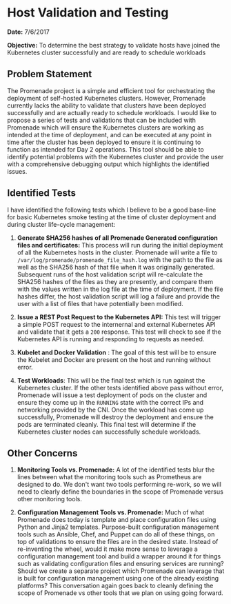 # Host Validation and Testing

__Date:__  7/6/2017

__Objective:__ To determine the best strategy to validate hosts have joined the Kubernetes cluster successfully and are ready to schedule workloads

## Problem Statement

The Promenade project is a simple and efficient tool for orchestrating the deployment of self-hosted Kubernetes clusters.  However, Promenade currently lacks the ability to validate that clusters have been deployed successfully and are actually ready to schedule workloads.   I would like to propose a series of tests and validations that can be included with Promenade which will ensure the Kubernetes clusters are working as intended at the time of deployment, and can be executed at any point in time  after the cluster has been deployed to ensure it is continuing to function as intended for Day 2 operations. This tool should be able to identify potential problems with the Kubernetes cluster and provide the user with a comprehensive debugging output which highlights the identified issues.

## Identified Tests

I have identified the following tests which I believe to be a good base-line for basic Kubernetes smoke testing at the time of cluster deployment and during cluster life-cycle management:

1. __Generate SHA256 hashes of all Promenade Generated configuration files and certificates:__ This process will run during the initial deployment of all the Kubernetes hosts in the cluster. Promenade will write a file to `/var/log/promenade/promenade_file_hash.log` with the path to the file as well as the SHA256 hash of that file when it was originally generated. Subsequent runs of the host validation script will re-calculate the SHA256 hashes of the files as they are presently, and compare them with the values written in the log file at the time of deployment. If the file hashes differ, the host validation script will log a failure and provide the user with a list of files that have potentially been modified.

2. __Issue a REST Post Request to the Kubernetes API:__ This test will trigger a simple POST request to the internernal and external Kubernetes API and validate that it gets a `200` response.  This test will check to see if the Kubernetes API is running and responding to requests as needed.

3. __Kubelet and Docker Validation__ : The goal of this test will be to ensure the Kubelet and Docker are present on the host and running without error.

4. __Test Workloads__:  This will be the final test which is run against the Kubernetes cluster. If the other tests identified above pass without error, Promenade will issue a test deployment of pods on the cluster and ensure they come up in the `RUNNING` state with the correct IPs and networking provided by the CNI.  Once the workload has come up successfully, Promenade will destroy the deployment and ensure the pods are terminated cleanly.  This final test will determine if the Kubernetes cluster nodes can successfully schedule workloads.

## Other Concerns

1. __Monitoring Tools vs. Promenade:__ A lot of the identified tests blur the lines between what the monitoring tools such as Prometheus are designed to do.  We don't want two tools performing re-work, so we will need to clearly define the boundaries in the scope of Promenade versus other monitoring tools.

2. __Configuration Management Tools vs. Promenade:__  Much of what Promenade does today is template and place configuration files using Python and Jinja2 templates. Purpose-built configuration management tools such as Ansible, Chef, and Puppet can do all of these things, on top of validations to ensure the files are in the desired state.  Instead of re-inventing the wheel, would it make more sense to leverage a configuration management tool and build a wrapper around it for things such as validating configuration files and ensuring services are running?  Should we create a separate project which Promenade can leverage that is built for configuration management using one of the already existing platforms? This conversation again goes back to cleanly defining the scope of Promenade vs other tools that we plan on using going forward.

